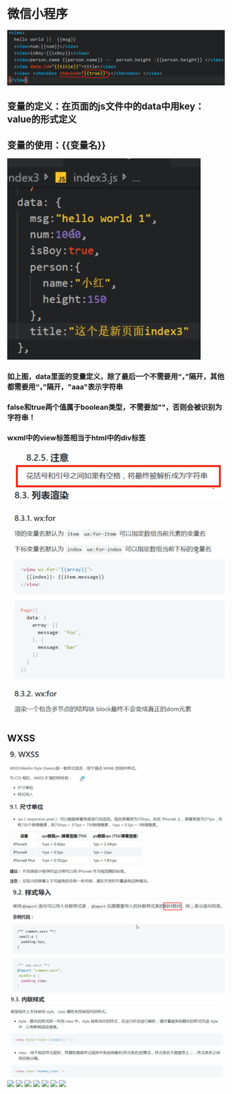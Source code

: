 # 微信小程序
![](pictures/_20190817002438.png)
## 变量的定义：在页面的js文件中的data中用key：value的形式定义
## 变量的使用：{{变量名}}
![](pictures/_20190817002810.png)
### 如上图，data里面的变量定义，除了最后一个不需要用“，”隔开，其他都需要用“，”隔开，"aaa"表示字符串
### false和true两个值属于boolean类型，不需要加""，否则会被识别为字符串！
### wxml中的view标签相当于html中的div标签
![](pictures/_20190817005300.png)
![](pictures/_20190817010404.png)
## WXSS
![](pictures/_20190817113218.png)
![](pictures/_20190817113424.png)
![](pictures/_20190817113530.png)
![](pictures/)
![](pictures/)
![](pictures/)
![](pictures/)
![](pictures/)
![](pictures/)
![](pictures/)

